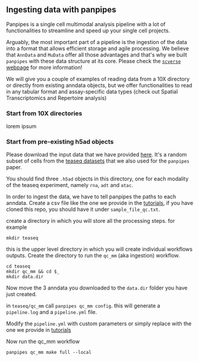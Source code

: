 ## Ingesting data with panpipes

Panpipes is a single cell multimodal analysis pipeline with a lot of functionalities to streamline and speed up your single cell projects.

Arguably, the most important part of a pipeline is the ingestion of the data into a format that allows efficient storage and agile processing. We believe that `AnnData` and `MuData` offer all those advantages and that's why we built `panpipes` with these data structure at its core. 
Please check the [`scverse` webpage](https://scverse.org/) for more information!

We will give you a couple of examples of reading data from a 10X directory or directly from existing anndata objects, but we offer functionalities to read in any tabular format and assay-specific data types (check out Spatial Transcriptomics and Repertoire analysis)


### Start from 10X directories

lorem ipsum

### Start from pre-existing h5ad objects

Please download the input data that we have provided [here](). It's a random subset of cells from the [teaseq datasets]() that we also used for the `panpipes` paper.

You should find three `.h5ad` objects in this directory, one for each modality of the teaseq experiment, namely `rna`, `adt` and `atac`.

In order to ingest the data, we have to tell panpipes the paths to each anndata.
Create a csv file like the one we provide in the [tutorials](https://github.com/DendrouLab/panpipes_reproducibility/tree/main/tutorials/ingesting_data), if you have cloned this repo, you should have it under `sample_file_qc.txt`.

create a directory in which you will store all the processing steps.
for example 

``` 
mkdir teaseq
```

this is the upper level directory in which you will create individual workflows outputs. 
Create the directory to run the `qc_mm` (aka ingestion) workflow.

```
cd teaseq
mkdir qc_mm && cd $_
mkdir data.dir
```

Now move the 3 anndata you downloaded to the `data.dir` folder you have just created.

in `teaseq/qc_mm` call `panpipes qc_mm config`.
this will generate a `pipeline.log` and a `pipeline.yml` file.

Modify the `pipeline.yml` with custom parameters or simply replace with the one we provide in [tutorials](https://github.com/DendrouLab/panpipes_reproducibility/tree/main/tutorials/ingesting_data)

Now run the qc_mm workflow 

`panpipes qc_mm make full --local` 












